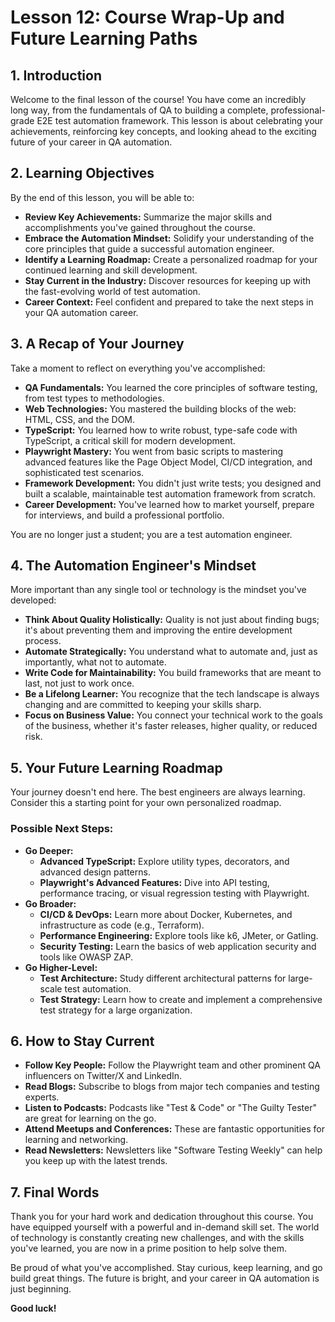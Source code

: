# Lesson 12: Course Wrap-Up and Future Learning Paths

## 1. Introduction

Welcome to the final lesson of the course! You have come an incredibly long way, from the fundamentals of QA to building a complete, professional-grade E2E test automation framework. This lesson is about celebrating your achievements, reinforcing key concepts, and looking ahead to the exciting future of your career in QA automation.

## 2. Learning Objectives

By the end of this lesson, you will be able to:

-   **Review Key Achievements:** Summarize the major skills and accomplishments you've gained throughout the course.
-   **Embrace the Automation Mindset:** Solidify your understanding of the core principles that guide a successful automation engineer.
-   **Identify a Learning Roadmap:** Create a personalized roadmap for your continued learning and skill development.
-   **Stay Current in the Industry:** Discover resources for keeping up with the fast-evolving world of test automation.
-   **Career Context:** Feel confident and prepared to take the next steps in your QA automation career.

## 3. A Recap of Your Journey

Take a moment to reflect on everything you've accomplished:

-   **QA Fundamentals:** You learned the core principles of software testing, from test types to methodologies.
-   **Web Technologies:** You mastered the building blocks of the web: HTML, CSS, and the DOM.
-   **TypeScript:** You learned how to write robust, type-safe code with TypeScript, a critical skill for modern development.
-   **Playwright Mastery:** You went from basic scripts to mastering advanced features like the Page Object Model, CI/CD integration, and sophisticated test scenarios.
-   **Framework Development:** You didn't just write tests; you designed and built a scalable, maintainable test automation framework from scratch.
-   **Career Development:** You've learned how to market yourself, prepare for interviews, and build a professional portfolio.

You are no longer just a student; you are a test automation engineer.

## 4. The Automation Engineer's Mindset

More important than any single tool or technology is the mindset you've developed:

-   **Think About Quality Holistically:** Quality is not just about finding bugs; it's about preventing them and improving the entire development process.
-   **Automate Strategically:** You understand what to automate and, just as importantly, what not to automate.
-   **Write Code for Maintainability:** You build frameworks that are meant to last, not just to work once.
-   **Be a Lifelong Learner:** You recognize that the tech landscape is always changing and are committed to keeping your skills sharp.
-   **Focus on Business Value:** You connect your technical work to the goals of the business, whether it's faster releases, higher quality, or reduced risk.

## 5. Your Future Learning Roadmap

Your journey doesn't end here. The best engineers are always learning. Consider this a starting point for your own personalized roadmap.

### Possible Next Steps:

-   **Go Deeper:**
    -   **Advanced TypeScript:** Explore utility types, decorators, and advanced design patterns.
    -   **Playwright's Advanced Features:** Dive into API testing, performance tracing, or visual regression testing with Playwright.
-   **Go Broader:**
    -   **CI/CD & DevOps:** Learn more about Docker, Kubernetes, and infrastructure as code (e.g., Terraform).
    -   **Performance Engineering:** Explore tools like k6, JMeter, or Gatling.
    -   **Security Testing:** Learn the basics of web application security and tools like OWASP ZAP.
-   **Go Higher-Level:**
    -   **Test Architecture:** Study different architectural patterns for large-scale test automation.
    -   **Test Strategy:** Learn how to create and implement a comprehensive test strategy for a large organization.

## 6. How to Stay Current

-   **Follow Key People:** Follow the Playwright team and other prominent QA influencers on Twitter/X and LinkedIn.
-   **Read Blogs:** Subscribe to blogs from major tech companies and testing experts.
-   **Listen to Podcasts:** Podcasts like "Test & Code" or "The Guilty Tester" are great for learning on the go.
-   **Attend Meetups and Conferences:** These are fantastic opportunities for learning and networking.
-   **Read Newsletters:** Newsletters like "Software Testing Weekly" can help you keep up with the latest trends.

## 7. Final Words

Thank you for your hard work and dedication throughout this course. You have equipped yourself with a powerful and in-demand skill set. The world of technology is constantly creating new challenges, and with the skills you've learned, you are now in a prime position to help solve them.

Be proud of what you've accomplished. Stay curious, keep learning, and go build great things. The future is bright, and your career in QA automation is just beginning.

**Good luck!**